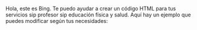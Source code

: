 Hola, este es Bing. Te puedo ayudar 
a crear un código HTML para tus 
servicios sip profesor sip educación 
física y salud. Aquí hay un ejemplo 
que puedes modificar según tus necesidades: